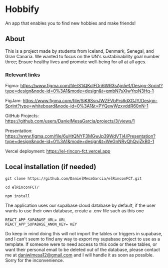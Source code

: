 # Hobbify

An app that enables you to find new hobbies and make friends!

## About

This is a project made by students from Iceland, Denmark, Senegal, and Gran Canaria. We wanted to focus on the UN's sustabinability goal number three; Ensure healthy lives and promote well-being for all at all ages.

### Relevant links
Figma: https://www.figma.com/file/S1iQKclFDri6WR3sAjn5e1/Design-Sprint?type=design&node-id=0%3A1&mode=design&t=qmbN7sXIwYrpN3Hq-1

FigJam: https://www.figma.com/file/SiK8SsnJWZEVbPrs6dXGJY/Design-Sprint?type=whiteboard&node-id=0%3A1&t=PYQewWzxvddR60nN-1

GitHub Projects: https://github.com/users/DanielMesaGarcia/projects/3/views/1

Presentation: https://www.figma.com/file/6uHtQNYF3MGwJp39WdVTi4/Presentation?type=design&node-id=0%3A1&mode=design&t=WeGnNRvQhQvjZkB0-1

Vercel deployment: https://el-rincon-fct.vercel.app

## Local installation (if needed)

```
git clone https://github.com/DanielMesaGarcia/elRinconFCT.git
```

```
cd elRinconFCT/
```

```
npm install
```

The application uses our supabase cloud database by default, if the user wants to use their own database, create a .env file such as this one

```
REACT_APP_SUPABASE_URL= URL
REACT_APP_SUPABASE_ANON_KEY= KEY
```

Do keep in mind doing this will not import the tables or triggers in supabase, and I can't seem to find any way to export my supabase project
to use as a template. If someone were to need access to this code or these tables, or want their personal email to be deleted out of the 
database, please contact me at daniwlmesa12@gmail.com and I will handle it as soon as possible. Sorry for the inconvenience.
